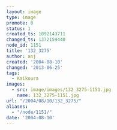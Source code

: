 ```yaml
---
layout: image
type: image
promote: 0
status: 1
created_ts: 1092143711
changed_ts: 1372159440
node_id: 1151
title: '132_3275'
author: anj
created: '2004-08-10'
changed: '2013-06-25'
tags:
  - Kaikoura
images:
  - src: image/images/132_3275-1151.jpg
    name: 132_3275-1151.jpg
url: "/2004/08/10/132_3275/"
aliases:
  - "/node/1151/"
date: '2004-08-10'
---
```


